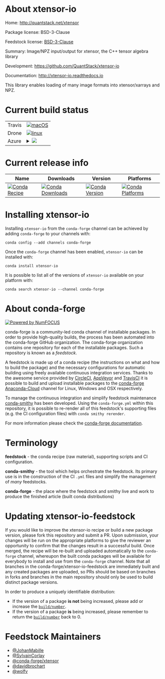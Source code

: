 About xtensor-io
================

Home: http://quantstack.net/xtensor

Package license: BSD-3-Clause

Feedstock license: [BSD-3-Clause](https://github.com/conda-forge/xtensor-io-feedstock/blob/master/LICENSE.txt)

Summary: Image/NPZ input/output for xtensor, the C++ tensor algebra library

Development: https://github.com/QuantStack/xtensor-io

Documentation: http://xtensor-io.readthedocs.io

This library enables loading of many image formats into xtensor/xarrays and NPZ.

Current build status
====================


<table><tr>
    <td>Travis</td>
    <td>
      <a href="https://travis-ci.com/conda-forge/xtensor-io-feedstock">
        <img alt="macOS" src="https://img.shields.io/travis/com/conda-forge/xtensor-io-feedstock/master.svg?label=macOS">
      </a>
    </td>
  </tr><tr>
    <td>Drone</td>
    <td>
      <a href="https://cloud.drone.io/conda-forge/xtensor-io-feedstock">
        <img alt="linux" src="https://img.shields.io/drone/build/conda-forge/xtensor-io-feedstock/master.svg?label=Linux">
      </a>
    </td>
  </tr>
    
  <tr>
    <td>Azure</td>
    <td>
      <details>
        <summary>
          <a href="https://dev.azure.com/conda-forge/feedstock-builds/_build/latest?definitionId=2642&branchName=master">
            <img src="https://dev.azure.com/conda-forge/feedstock-builds/_apis/build/status/xtensor-io-feedstock?branchName=master">
          </a>
        </summary>
        <table>
          <thead><tr><th>Variant</th><th>Status</th></tr></thead>
          <tbody><tr>
              <td>linux_64</td>
              <td>
                <a href="https://dev.azure.com/conda-forge/feedstock-builds/_build/latest?definitionId=2642&branchName=master">
                  <img src="https://dev.azure.com/conda-forge/feedstock-builds/_apis/build/status/xtensor-io-feedstock?branchName=master&jobName=linux&configuration=linux_64_" alt="variant">
                </a>
              </td>
            </tr><tr>
              <td>linux_aarch64</td>
              <td>
                <a href="https://dev.azure.com/conda-forge/feedstock-builds/_build/latest?definitionId=2642&branchName=master">
                  <img src="https://dev.azure.com/conda-forge/feedstock-builds/_apis/build/status/xtensor-io-feedstock?branchName=master&jobName=linux&configuration=linux_aarch64_" alt="variant">
                </a>
              </td>
            </tr><tr>
              <td>linux_ppc64le</td>
              <td>
                <a href="https://dev.azure.com/conda-forge/feedstock-builds/_build/latest?definitionId=2642&branchName=master">
                  <img src="https://dev.azure.com/conda-forge/feedstock-builds/_apis/build/status/xtensor-io-feedstock?branchName=master&jobName=linux&configuration=linux_ppc64le_" alt="variant">
                </a>
              </td>
            </tr><tr>
              <td>osx_64</td>
              <td>
                <a href="https://dev.azure.com/conda-forge/feedstock-builds/_build/latest?definitionId=2642&branchName=master">
                  <img src="https://dev.azure.com/conda-forge/feedstock-builds/_apis/build/status/xtensor-io-feedstock?branchName=master&jobName=osx&configuration=osx_64_" alt="variant">
                </a>
              </td>
            </tr><tr>
              <td>win_64</td>
              <td>
                <a href="https://dev.azure.com/conda-forge/feedstock-builds/_build/latest?definitionId=2642&branchName=master">
                  <img src="https://dev.azure.com/conda-forge/feedstock-builds/_apis/build/status/xtensor-io-feedstock?branchName=master&jobName=win&configuration=win_64_" alt="variant">
                </a>
              </td>
            </tr>
          </tbody>
        </table>
      </details>
    </td>
  </tr>
</table>

Current release info
====================

| Name | Downloads | Version | Platforms |
| --- | --- | --- | --- |
| [![Conda Recipe](https://img.shields.io/badge/recipe-xtensor--io-green.svg)](https://anaconda.org/conda-forge/xtensor-io) | [![Conda Downloads](https://img.shields.io/conda/dn/conda-forge/xtensor-io.svg)](https://anaconda.org/conda-forge/xtensor-io) | [![Conda Version](https://img.shields.io/conda/vn/conda-forge/xtensor-io.svg)](https://anaconda.org/conda-forge/xtensor-io) | [![Conda Platforms](https://img.shields.io/conda/pn/conda-forge/xtensor-io.svg)](https://anaconda.org/conda-forge/xtensor-io) |

Installing xtensor-io
=====================

Installing `xtensor-io` from the `conda-forge` channel can be achieved by adding `conda-forge` to your channels with:

```
conda config --add channels conda-forge
```

Once the `conda-forge` channel has been enabled, `xtensor-io` can be installed with:

```
conda install xtensor-io
```

It is possible to list all of the versions of `xtensor-io` available on your platform with:

```
conda search xtensor-io --channel conda-forge
```


About conda-forge
=================

[![Powered by NumFOCUS](https://img.shields.io/badge/powered%20by-NumFOCUS-orange.svg?style=flat&colorA=E1523D&colorB=007D8A)](http://numfocus.org)

conda-forge is a community-led conda channel of installable packages.
In order to provide high-quality builds, the process has been automated into the
conda-forge GitHub organization. The conda-forge organization contains one repository
for each of the installable packages. Such a repository is known as a *feedstock*.

A feedstock is made up of a conda recipe (the instructions on what and how to build
the package) and the necessary configurations for automatic building using freely
available continuous integration services. Thanks to the awesome service provided by
[CircleCI](https://circleci.com/), [AppVeyor](https://www.appveyor.com/)
and [TravisCI](https://travis-ci.com/) it is possible to build and upload installable
packages to the [conda-forge](https://anaconda.org/conda-forge)
[Anaconda-Cloud](https://anaconda.org/) channel for Linux, Windows and OSX respectively.

To manage the continuous integration and simplify feedstock maintenance
[conda-smithy](https://github.com/conda-forge/conda-smithy) has been developed.
Using the ``conda-forge.yml`` within this repository, it is possible to re-render all of
this feedstock's supporting files (e.g. the CI configuration files) with ``conda smithy rerender``.

For more information please check the [conda-forge documentation](https://conda-forge.org/docs/).

Terminology
===========

**feedstock** - the conda recipe (raw material), supporting scripts and CI configuration.

**conda-smithy** - the tool which helps orchestrate the feedstock.
                   Its primary use is in the construction of the CI ``.yml`` files
                   and simplify the management of *many* feedstocks.

**conda-forge** - the place where the feedstock and smithy live and work to
                  produce the finished article (built conda distributions)


Updating xtensor-io-feedstock
=============================

If you would like to improve the xtensor-io recipe or build a new
package version, please fork this repository and submit a PR. Upon submission,
your changes will be run on the appropriate platforms to give the reviewer an
opportunity to confirm that the changes result in a successful build. Once
merged, the recipe will be re-built and uploaded automatically to the
`conda-forge` channel, whereupon the built conda packages will be available for
everybody to install and use from the `conda-forge` channel.
Note that all branches in the conda-forge/xtensor-io-feedstock are
immediately built and any created packages are uploaded, so PRs should be based
on branches in forks and branches in the main repository should only be used to
build distinct package versions.

In order to produce a uniquely identifiable distribution:
 * If the version of a package **is not** being increased, please add or increase
   the [``build/number``](https://conda.io/docs/user-guide/tasks/build-packages/define-metadata.html#build-number-and-string).
 * If the version of a package **is** being increased, please remember to return
   the [``build/number``](https://conda.io/docs/user-guide/tasks/build-packages/define-metadata.html#build-number-and-string)
   back to 0.

Feedstock Maintainers
=====================

* [@JohanMabille](https://github.com/JohanMabille/)
* [@SylvainCorlay](https://github.com/SylvainCorlay/)
* [@conda-forge/xtensor](https://github.com/conda-forge/xtensor/)
* [@davidbrochart](https://github.com/davidbrochart/)
* [@wolfv](https://github.com/wolfv/)

